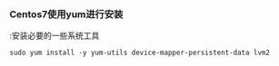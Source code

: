### Centos7使用yum进行安装

:安装必要的一些系统工具

```
sudo yum install -y yum-utils device-mapper-persistent-data lvm2
```

